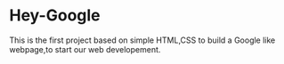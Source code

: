 # Hey-Google
This is the first project based on simple HTML,CSS to build a Google like webpage,to start our web developement.
